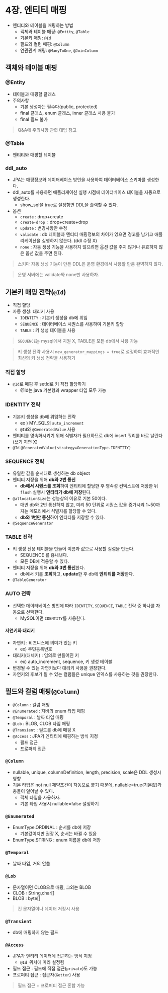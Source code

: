 # 4장. 엔티티 매핑
- 엔티티와 테이블을 매핑하는 방법
    - 객체와 테이블 매핑: `@Entity`, `@Table`
    - 기본키 매핑: `@Id`
    - 필드와 컬럼 매핑: `@Column`
    - 연관관계 매핑: `@ManyToOne`, `@JoinColumn`

## 객체와 테이블 매핑
### @Entity
- 테이블과 매핑할 클래스
- 주의사항
    - 기본 생성자는 필수다(public, protected)
    - final 클래스, enum 클래스, inner 클래스 사용 불가
    - final 필드 불가
> Q&A에 주의사항 관련 대답 참고

### @Table
- 엔티티와 매핑할 테이블

### ddl_auto
- JPA는 매핑정보와 데이터베이스 방언을 사용하여 데이터베이스 스키마를 생성한다.
- ddl_auto를 사용하면 애플리케이션 실행 시점에 데이터베이스 테이블을 자동으로 생성한다.
    - show_sql을 true로 설정함면 DDL을 출력할 수 있다.
- 옵션
    - `create` : drop+create
    - `create-drop `: drop+create+drop
    - `update` : 변경사항만 수정
    - `validate` : db 테이블과 엔티티 매핑정보의 차이가 있으면 경고를 남기고 애플리케이션을 실행하지 않는다. (ddl 수정 X)
    - `none` : 자동 생성 기능을 사용하지 않으려면 옵션 값을 주지 않거나 유효하지 않은 옵션 값을 주면 된다.
> 스키마 자동 생성 기능이 만든 DDL은 운영 환경에서 사용할 만큼 완벽하지 않다.

> 운영 서버에는 validate와 none만 사용하자.


## 기본키 매핑 전략(`@Id`)
- 직접 할당
- 자동 생성: 대리키 사용
    - `IDENTITY` : 기본키 생성을 db에 위임
    - `SEQUENCE` : 데이터베이스 시퀀스를 사용하여 기본키 할당
    - `TABLE` : 키 생성 테이블을 사용
> `SEQUENCE`는 mysql에서 지원 X, TABLE은 모든 db에서 사용 가능

> 키 생성 전략 사용시 `new_generator_mappings = true`로 설정하여 효과적인 최신의 키 생성 전략을 사용하기

### 직접 할당
- `@Id`로 매핑 후 setId로 키 직접 할당하기
    - @Id는 java 기본형과 wrapper 타입 모두 가능

### IDENTITY 전략
- 기본키 생성을 db에 위임하는 전략
    - ex ) MY_SQL의 `auto_increment`
    - `@Id`와 `@GeneratedValue` 사용
- 엔티티를 영속화시키기 위해 식별자가 필요하므로 db에 insert 쿼리를 바로 날린다 (쓰기 지연 X)
- `@Id` `@GeneratedValue(strategy=GenerationType.IDENTITY)`
### SEQUENCE 전략
- 유일한 값을 순서대로 생성하는 db object
- 엔티티 저장을 위해 **db와 2번 통신**
    - **db에서 시퀀스를 조회**하여 엔티티에 할당한 후 영속성 컨텍스트에 저장한 뒤 `flush` 실행시 **엔티티가 db에 저장**된다.
- `@allocationSize`는 성능상의 이유로 기본 50이다.
    - 매번 db와 2번 통신하지 않고, 미리 50 단위로 시퀀스 값을 증가시켜 1~50까지는 메모리에서 식별자를 할당할 수 있다.
    - **db와 1번만 통신**하여 엔티티를 저장할 수 있다.
- `@SequenceGenerator`

### TABLE 전략
- 키 생성 전용 테이블을 만들어 이름과 값으로 사용할 컬럼을 만든다.
    - SEQUENCE 를 흉내낸다.
    - 모든 DB에 적용할 수 있다.
- 엔티티 저장을 위해 **db와 3번 통신**한다.
    - db에서 키를 **조회**하고, **update**한 후 db에 **엔티티를 저장**한다.
- `@TableGenerator`

### AUTO 전략
- 선택한 데이터베이스 방언에 따라 `IDENTITY`, `SEQUENCE`, `TABLE` 전략 중 하나를 자동으로 선택한다.
    - MySQL이면 `IDENTITY`를 사용한다.

#### 자연키와 대리키
- 자연키 : 비즈니스에 의미가 있는 키
    - ex) 주민등록번호
- 대리키(대체키) : 임의로 만들어진 키
    - ex) auto_increment, sequence, 키 생성 테이블
- 변경될 수 있는 자연키보다 대리키 사용을 권장한다.
- 자연키의 후보가 될 수 있는 컬럼들은 unique 인덱스를 사용하는 것을 권장한다.

## 필드와 컬럼 매핑(`@Column`)
- `@Column` : 컬럼 매핑
- `@Enumerated` : 자바의 enum 타입 매핑
- `@Temporal` : 날짜 타입 매핑
- `@Lob` : BLOB, CLOB 타입 매핑
- `@Transient` : 필드를 db에 매핑 X
- `@Access` : JPA가 엔티티에 매핑하는 방식 지정
    - 필드 접근
    - 프로퍼티 접근

### `@Column`
- nullable, unique, columnDefinition, length, precision, scale은 DDL 생성시 영향
- 기본 타입은 not null 제약조건이 자동으로 붙기 때문에, nullable=true(기본값)과 충돌이 일어날 수 있다.
    - 객체 타입을 사용하자.
    - 기본 타입 사용시 nullable=false 설정하기

### `@Enumerated`
- EnumType.ORDINAL : 순서를 db에 저장
    - 기본값이지만 권장 X, 순서는 바뀔 수 있음
- EnumType.STRING : enum 이름을 db에 저장

### `@Temporal`
- 날짜 타입, 거의 안씀

### `@Lob`
- 문자열이면 CLOB으로 매핑, 그외는 BLOB
- CLOB : String,char[]
- BLOB : byte[]
> 긴 문자열이나 데이터 저장시 사용

### `@Transient`
- db에 매핑하지 않는 필드

### `@Access`
- JPA가 엔티티 데이터에 접근하는 방식 지정
    - `@Id `위치에 따라 설정됨
- 필드 접근 : 필드에 직접 접근(`private`)도 가능
- 프로퍼티 접근 : 접근자(`Getter`) 사용
> 필드 접근  + 프로퍼티 접근 혼합 가능

